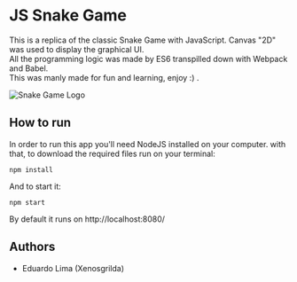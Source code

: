 # JS Snake Game

This is a replica of the classic Snake Game with JavaScript. Canvas "2D" was used to display the graphical UI. 
<br>
All the programming logic was made by ES6 transpilled down with Webpack and Babel.
<br>
This was manly made for fun and learning, enjoy :) .

![Snake Game Logo](https://www.hindustantimes.com/rf/image_size_960x540/HT/p2/2017/02/27/Pictures/_59b6d7ee-fcad-11e6-905d-7be79ae01fbf.jpg "Snake Game Logo")

## How to run

In order to run this app you'll need NodeJS installed on your computer. with that, to download the required files run on your terminal:
```
npm install
```

And to start it: 

```
npm start
```

By default it runs on http://localhost:8080/
## Authors
* Eduardo Lima (Xenosgrilda)